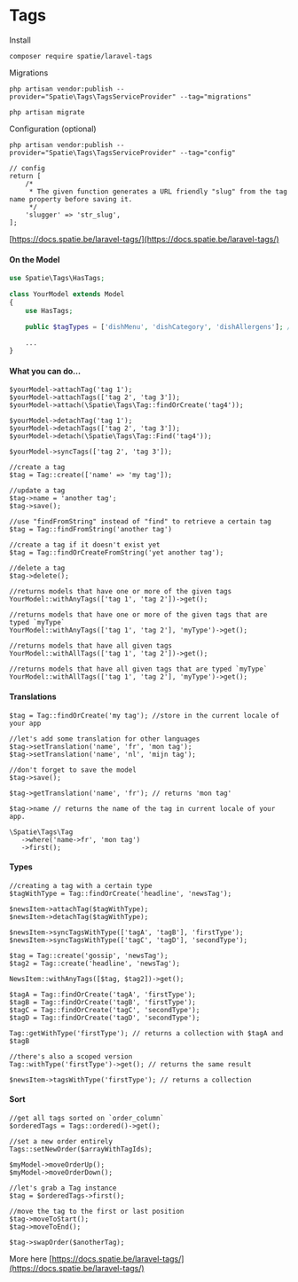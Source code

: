 # Tags

Install

`composer require spatie/laravel-tags`

Migrations

`php artisan vendor:publish --provider="Spatie\Tags\TagsServiceProvider" --tag="migrations"`

`php artisan migrate`

Configuration (optional)

`php artisan vendor:publish --provider="Spatie\Tags\TagsServiceProvider" --tag="config"`

```
// config
return [
    /*
     * The given function generates a URL friendly "slug" from the tag name property before saving it.
     */
    'slugger' => 'str_slug',
];
```

[https://docs.spatie.be/laravel-tags/](https://docs.spatie.be/laravel-tags/)

#### On the Model

```php
use Spatie\Tags\HasTags;

class YourModel extends Model
{
    use HasTags;

    public $tagTypes = ['dishMenu', 'dishCategory', 'dishAllergens']; // custom.

    ...
}
```

#### What you can do...

```
$yourModel->attachTag('tag 1');
$yourModel->attachTags(['tag 2', 'tag 3']);
$yourModel->attach(\Spatie\Tags\Tag::findOrCreate('tag4'));

$yourModel->detachTag('tag 1');
$yourModel->detachTags(['tag 2', 'tag 3']);
$yourModel->detach(\Spatie\Tags\Tag::Find('tag4'));

$yourModel->syncTags(['tag 2', 'tag 3']);

//create a tag
$tag = Tag::create(['name' => 'my tag']);

//update a tag
$tag->name = 'another tag';
$tag->save();

//use "findFromString" instead of "find" to retrieve a certain tag
$tag = Tag::findFromString('another tag')

//create a tag if it doesn't exist yet
$tag = Tag::findOrCreateFromString('yet another tag');

//delete a tag
$tag->delete();

//returns models that have one or more of the given tags
YourModel::withAnyTags(['tag 1', 'tag 2'])->get();

//returns models that have one or more of the given tags that are typed `myType`
YourModel::withAnyTags(['tag 1', 'tag 2'], 'myType')->get();

//returns models that have all given tags
YourModel::withAllTags(['tag 1', 'tag 2'])->get();

//returns models that have all given tags that are typed `myType`
YourModel::withAllTags(['tag 1', 'tag 2'], 'myType')->get();
```

#### Translations

```
$tag = Tag::findOrCreate('my tag'); //store in the current locale of your app

//let's add some translation for other languages
$tag->setTranslation('name', 'fr', 'mon tag');
$tag->setTranslation('name', 'nl', 'mijn tag');

//don't forget to save the model
$tag->save();

$tag->getTranslation('name', 'fr'); // returns 'mon tag'

$tag->name // returns the name of the tag in current locale of your app.

\Spatie\Tags\Tag
   ->where('name->fr', 'mon tag')
   ->first();
```

#### Types

```
//creating a tag with a certain type
$tagWithType = Tag::findOrCreate('headline', 'newsTag');

$newsItem->attachTag($tagWithType);
$newsItem->detachTag($tagWithType);

$newsItem->syncTagsWithType(['tagA', 'tagB'], 'firstType');
$newsItem->syncTagsWithType(['tagC', 'tagD'], 'secondType');

$tag = Tag::create('gossip', 'newsTag');
$tag2 = Tag::create('headline', 'newsTag');

NewsItem::withAnyTags([$tag, $tag2])->get();

$tagA = Tag::findOrCreate('tagA', 'firstType');
$tagB = Tag::findOrCreate('tagB', 'firstType');
$tagC = Tag::findOrCreate('tagC', 'secondType');
$tagD = Tag::findOrCreate('tagD', 'secondType');

Tag::getWithType('firstType'); // returns a collection with $tagA and $tagB

//there's also a scoped version
Tag::withType('firstType')->get(); // returns the same result

$newsItem->tagsWithType('firstType'); // returns a collection
```

#### Sort

```
//get all tags sorted on `order_column`
$orderedTags = Tags::ordered()->get();

//set a new order entirely
Tags::setNewOrder($arrayWithTagIds);

$myModel->moveOrderUp();
$myModel->moveOrderDown();

//let's grab a Tag instance
$tag = $orderedTags->first();

//move the tag to the first or last position
$tag->moveToStart();
$tag->moveToEnd();

$tag->swapOrder($anotherTag);
```

More here [https://docs.spatie.be/laravel-tags/](https://docs.spatie.be/laravel-tags/)
